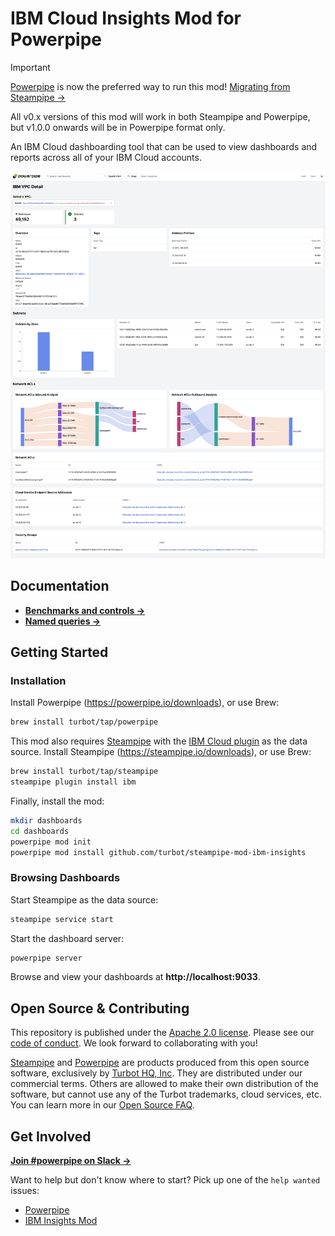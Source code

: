 # IBM Cloud Insights Mod for Powerpipe

> [!IMPORTANT]  
> [Powerpipe](https://powerpipe.io) is now the preferred way to run this mod! [Migrating from Steampipe →](https://powerpipe.io/blog/migrating-from-steampipe)
>
> All v0.x versions of this mod will work in both Steampipe and Powerpipe, but v1.0.0 onwards will be in Powerpipe format only.

An IBM Cloud dashboarding tool that can be used to view dashboards and reports across all of your IBM Cloud accounts.

![image](https://raw.githubusercontent.com/turbot/steampipe-mod-ibm-insights/main/docs/images/ibm_vpc_detail.png)

## Documentation

- **[Benchmarks and controls →](https://hub.powerpipe.io/mods/turbot/ibm_compliance/controls)**
- **[Named queries →](https://hub.powerpipe.io/mods/turbot/ibm_compliance/queries)**

## Getting Started

### Installation

Install Powerpipe (https://powerpipe.io/downloads), or use Brew:

```sh
brew install turbot/tap/powerpipe
```

This mod also requires [Steampipe](https://steampipe.io) with the [IBM Cloud plugin](https://hub.steampipe.io/plugins/turbot/ibm) as the data source. Install Steampipe (https://steampipe.io/downloads), or use Brew:

```sh
brew install turbot/tap/steampipe
steampipe plugin install ibm
```

Finally, install the mod:

```sh
mkdir dashboards
cd dashboards
powerpipe mod init
powerpipe mod install github.com/turbot/steampipe-mod-ibm-insights
```

### Browsing Dashboards

Start Steampipe as the data source:

```sh
steampipe service start
```

Start the dashboard server:

```sh
powerpipe server
```

Browse and view your dashboards at **http://localhost:9033**.

## Open Source & Contributing

This repository is published under the [Apache 2.0 license](https://www.apache.org/licenses/LICENSE-2.0). Please see our [code of conduct](https://github.com/turbot/.github/blob/main/CODE_OF_CONDUCT.md). We look forward to collaborating with you!

[Steampipe](https://steampipe.io) and [Powerpipe](https://powerpipe.io) are products produced from this open source software, exclusively by [Turbot HQ, Inc](https://turbot.com). They are distributed under our commercial terms. Others are allowed to make their own distribution of the software, but cannot use any of the Turbot trademarks, cloud services, etc. You can learn more in our [Open Source FAQ](https://turbot.com/open-source).

## Get Involved

**[Join #powerpipe on Slack →](https://turbot.com/community/join)**

Want to help but don't know where to start? Pick up one of the `help wanted` issues:

- [Powerpipe](https://github.com/turbot/powerpipe/labels/help%20wanted)
- [IBM Insights Mod](https://github.com/turbot/steampipe-mod-ibm-insights/labels/help%20wanted)
